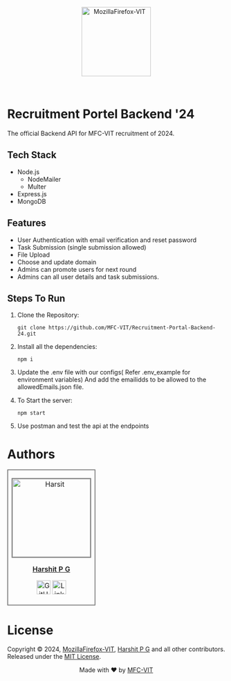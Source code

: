 <p align="center"><a href="https://mozillavit.in/" target="_blank"><img src="https://avatars.githubusercontent.com/u/74644419?s=280&v=4" width=160 title="MozillaFirefox-VIT" alt="MozillaFirefox-VIT"></a>
</p>
<br />

# Recruitment Portel Backend '24

The official Backend API for MFC-VIT recruitment of 2024.

## Tech Stack

- Node.js
  - NodeMailer
  - Multer
- Express.js
- MongoDB

## Features

- User Authentication with email verification and reset password
- Task Submission (single submission allowed)
- File Upload
- Choose and update domain
- Admins can promote users for next round
- Admins can all user details and task submissions.

## Steps To Run

1.  Clone the Repository:

    `git clone https://github.com/MFC-VIT/Recruitment-Portal-Backend-24.git`

2.  Install all the dependencies:

    `npm i`

3.  Update the .env file with our configs( Refer .env_example for environment variables) And add the emailidds to be allowed to the allowedEmails.json file.
4.  To Start the server:

    `npm start`

5.  Use postman and test the api at the endpoints

# Authors

<table>
<tr align="center">
<td style="border: 2px solid grey; width: 170px; height: 170px">
<a href="https://github.com/HarshitPG"><p align="center">
<img src="https://avatars.githubusercontent.com/u/129543831?v=4" width="160" height="160" alt="Harsit"
style="border: 2px solid grey; width: 180px; height: 180px" />
</p>
<p style="font-size: 16px; font-weight: 600">Harshit P G</p>
<p align="center">
<a href="https://github.com/HarshitPG"><img
src="https://www.iconninja.com/files/930/277/269/github-icon.png"
width="32" height="32" alt="GitHub" /></a>
<a href="https://www.linkedin.com/in/harshit-p-g-a87623272">
<img src="https://www.iconninja.com/files/533/13/122/linkedin-icon.png"
width="32" height="32" alt="LinkedIn" />
</a>
</p></a>
</td>
</tr>
</table>

# License

Copyright © 2024, [MozillaFirefox-VIT](https://github.com/MFC-VIT), [Harshit P G](https://github.com/HarshitPG) and all other contributors. Released under the [MIT License](LICENSE).

<p align="center">
Made with ❤️ by <a href="https://mozillavit.in/" target="_blank">MFC-VIT</a>
</p>

